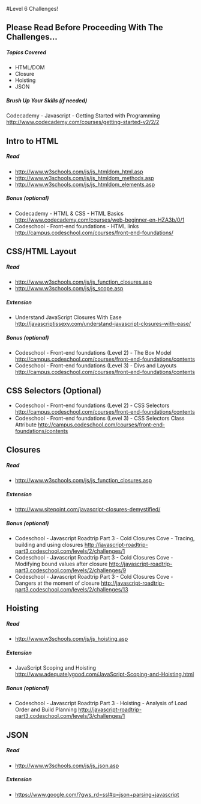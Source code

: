 #Level 6 Challenges!

## Please Read Before Proceeding With The Challenges...

##### Topics Covered

- HTML/DOM
- Closure
- Hoisting
- JSON

##### Brush Up Your Skills (if needed)
Codecademy - Javascript - Getting Started with Programming
<http://www.codecademy.com/courses/getting-started-v2/2/2>

## Intro to HTML

##### Read
- <http://www.w3schools.com/js/js_htmldom_html.asp>
- <http://www.w3schools.com/js/js_htmldom_methods.asp>
- <http://www.w3schools.com/js/js_htmldom_elements.asp>

##### Bonus (optional)
- Codecademy - HTML & CSS - HTML Basics
<http://www.codecademy.com/courses/web-beginner-en-HZA3b/0/1>
- Codeschool - Front-end foundations - HTML links
<http://campus.codeschool.com/courses/front-end-foundations/>

## CSS/HTML Layout

##### Read
- <http://www.w3schools.com/js/js_function_closures.asp>
- <http://www.w3schools.com/js/js_scope.asp>

##### Extension

- Understand JavaScript Closures With Ease
<http://javascriptissexy.com/understand-javascript-closures-with-ease/>

##### Bonus (optional)

- Codeschool - Front-end foundations (Level 2) - The Box Model
<http://campus.codeschool.com/courses/front-end-foundations/contents>
- Codeschool - Front-end foundations (Level 3) - Divs and Layouts
<http://campus.codeschool.com/courses/front-end-foundations/contents>

## CSS Selectors (Optional)

- Codeschool - Front-end foundations (Level 2) - CSS Selectors
<http://campus.codeschool.com/courses/front-end-foundations/contents>
- Codeschool - Front-end foundations (Level 3) - CSS Selectors Class Attribute
<http://campus.codeschool.com/courses/front-end-foundations/contents>

## Closures

##### Read
- <http://www.w3schools.com/js/js_function_closures.asp>

##### Extension
- <http://www.sitepoint.com/javascript-closures-demystified/>

##### Bonus (optional)
- Codeschool - Javascript Roadtrip Part 3 - Cold Closures Cove - Tracing, building and using closures
<http://javascript-roadtrip-part3.codeschool.com/levels/2/challenges/1>
- Codeschool - Javascript Roadtrip Part 3 - Cold Closures Cove - Modifying bound values after closure
<http://javascript-roadtrip-part3.codeschool.com/levels/2/challenges/9>
- Codeschool - Javascript Roadtrip Part 3 - Cold Closures Cove - Dangers at the moment of closure
<http://javascript-roadtrip-part3.codeschool.com/levels/2/challenges/13>

## Hoisting

##### Read
- <http://www.w3schools.com/js/js_hoisting.asp>

##### Extension

- JavaScript Scoping and Hoisting
<http://www.adequatelygood.com/JavaScript-Scoping-and-Hoisting.html>

##### Bonus (optional)

- Codeschool - Javascript Roadtrip Part 3 - Hoisting - Analysis of Load Order and Build Planning
<http://javascript-roadtrip-part3.codeschool.com/levels/3/challenges/1>

## JSON

##### Read
- <http://www.w3schools.com/js/js_json.asp>

##### Extension
- <https://www.google.com/?gws_rd=ssl#q=json+parsing+javascript>
